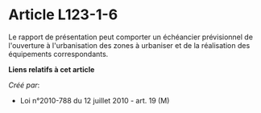 # Article L123-1-6

Le rapport de présentation peut comporter un échéancier prévisionnel de  l'ouverture à l'urbanisation des zones à urbaniser
et de la réalisation des  équipements correspondants.

**Liens relatifs à cet article**

_Créé par_:

  - Loi n°2010-788 du 12 juillet 2010 - art. 19 (M)
